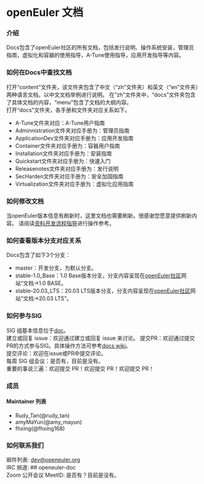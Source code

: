 # openEuler 文档

### 介绍

Docs包含了openEuler社区的所有文档，包括发行说明、操作系统安装，管理员指南，虚拟化和容器的使用指导，A-Tune使用指导，应用开发指导等内容。
### 如何在Docs中查找文档

打开“content”文件夹，该文件夹包含了中文（“zh”文件夹）和英文（“en”文件夹）两种语言文档，以中文文档举例进行说明。 
在“zh”文件夹中，“docs”文件夹包含了具体文档的内容，“menu”包含了文档的大纲内容。  
打开“docs”文件夹，各手册和文件夹对应关系如下。  
* A-Tune文件夹对应：A-Tune用户指南
* Adminnistration文件夹对应手册为：管理员指南
* ApplicationDev文件夹对应手册为：应用开发指南
* Container文件夹对应手册为：容器用户指南
* Installation文件夹对应手册为：安装指南
* Quickstart文件夹对应手册为：快速入门
* Releasenotes文件夹对应手册为：发行说明
* SecHarden文件夹对应手册为：安全加固指南
* Virtualization文件夹对应手册为：虚拟化应用指南


### 如何修改文档

当openEuler版本信息有刷新时，这里文档也需要刷新。很感谢您愿意提供刷新内容。
请阅读[资料开发流程指导](https://gitee.com/lss410313/docs/wikis/Home)进行操作参考。

### 如何查看版本分支对应关系
Docs包含了如下3个分支：
* master：开发分支，为默认分支。
* stable-1.0_Base：1.0 Base版本分支，分支内容呈现在[openEuler社区](https://openeuler.org/)网站“文档->1.0 BASE。
* stable-20.03_LTS：20.03 LTS版本分支，分支内容呈现在[openEuler社区](https://openeuler.org/)网站“文档->20.03 LTS”。

### 如何参与SIG
 SIG 组基本信息位于[doc](https://gitee.com/openeuler/community/tree/master/sig/doc)。  
建立或回复 issue：欢迎通过建立或回复 issue 来讨论。
提交PR：欢迎通过提交PR的方式参与SIG。具体操作方法可参考[docs wiki](https://gitee.com/openeuler/docs/wikis/Web%E6%96%B9%E5%BC%8F%E4%BF%AE%E6%94%B9%E8%B5%84%E6%96%99?sort_id=2204396)。  
提交评论：欢迎在issue或PR中提交评论。  
每周 SIG 组会议：是否有，目前是没有。  
重要的事说三遍：欢迎提交 PR！欢迎提交 PR！欢迎提交 PR！

### 成员
#### Maintainer 列表
- Rudy_Tan(@rudy_tan)
- amyMaYun(@amy_mayun)
- fhxing(@fhxing168)

### 如何联系我们
邮件列表: dev@openeuler.org  
IRC 频道: ## openeuler-doc  
Zoom 公开会议 MeetID: 是否有？目前是没有。